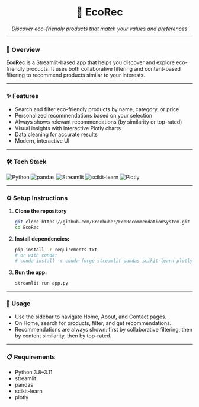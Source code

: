 <h1 align="center">🌱 EcoRec</h1>
<p align="center"><em>Discover eco-friendly products that match your values and preferences</em></p>

---

### 🚀 Overview

**EcoRec** is a Streamlit-based app that helps you discover and explore eco-friendly products. It uses both collaborative filtering and content-based filtering to recommend products similar to your interests.

---

### ✨ Features

- Search and filter eco-friendly products by name, category, or price  
- Personalized recommendations based on your selection  
- Always shows relevant recommendations (by similarity or top-rated)  
- Visual insights with interactive Plotly charts  
- Data cleaning for accurate results  
- Modern, interactive UI  

---

### 🛠️ Tech Stack

![Python](https://img.shields.io/badge/Python-3.9%2B-blue?logo=python)
![pandas](https://img.shields.io/badge/pandas-Data%20Handling-purple?logo=pandas)
![Streamlit](https://img.shields.io/badge/Streamlit-UI-red?logo=streamlit)
![scikit-learn](https://img.shields.io/badge/scikit--learn-ML-blue?logo=scikit-learn)
![Plotly](https://img.shields.io/badge/Plotly-Interactive%20Graphs-orange?logo=plotly)

---

### ⚙️ Setup Instructions

1. **Clone the repository**
   ```bash
   git clone https://github.com/Brenhuber/EcoRecommendationSystem.git
   cd EcoRec
   ```
2. **Install dependencies:**
   ```bash
   pip install -r requirements.txt
   # or with conda:
   # conda install -c conda-forge streamlit pandas scikit-learn plotly
   ```
3. **Run the app:**
   ```bash
   streamlit run app.py
   ```
   
---

### 🧭 Usage

- Use the sidebar to navigate Home, About, and Contact pages.
- On Home, search for products, filter, and get recommendations.
- Recommendations are always shown: first by collaborative filtering, then by content similarity, then by top-rated.

---

### 📋 Requirements

- Python 3.8–3.11
- streamlit
- pandas
- scikit-learn
- plotly
